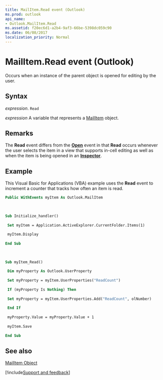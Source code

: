 ```yaml
---
title: MailItem.Read event (Outlook)
ms.prod: outlook
api_name:
- Outlook.MailItem.Read
ms.assetid: f20ec6d1-a2b4-9af3-66be-5398dc059c90
ms.date: 06/08/2017
localization_priority: Normal
---
```



# MailItem.Read event (Outlook)

Occurs when an instance of the parent object is opened for editing by the user. 


## Syntax

_expression_. `Read`

_expression_ A variable that represents a [MailItem](Outlook.MailItem.md) object.


## Remarks

The  **Read** event differs from the **[Open](Outlook.MailItem.Open.md)** event in that **Read** occurs whenever the user selects the item in a view that supports in-cell editing as well as when the item is being opened in an **[Inspector](Outlook.Inspector.md)**.


## Example

This Visual Basic for Applications (VBA) example uses the  **Read** event to increment a counter that tracks how often an item is read.


```vb
Public WithEvents myItem As Outlook.MailItem 
 
 
 
Sub Initialize_handler() 
 
 Set myItem = Application.ActiveExplorer.CurrentFolder.Items(1) 
 
 myItem.Display 
 
End Sub 
 
 
 
Sub myItem_Read() 
 
 Dim myProperty As Outlook.UserProperty 
 
 Set myProperty = myItem.UserProperties("ReadCount") 
 
 If (myProperty Is Nothing) Then 
 
 Set myProperty = myItem.UserProperties.Add("ReadCount", olNumber) 
 
 End If 
 
 myProperty.Value = myProperty.Value + 1 
 
 myItem.Save 
 
End Sub
```


## See also


[MailItem Object](Outlook.MailItem.md)

[!include[Support and feedback](~/includes/feedback-boilerplate.md)]